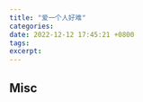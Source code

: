 ```yaml
---
title: "爱一个人好难"
categories: 
date: 2022-12-12 17:45:21 +0800
tags: 
excerpt: 
---
```













## Misc



